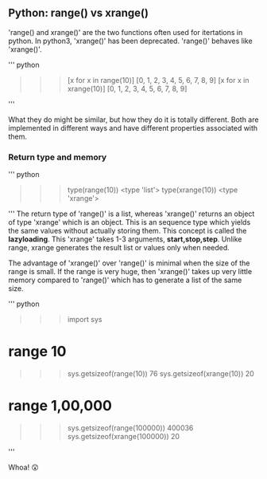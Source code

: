 ## Python: range() vs xrange()
'range() and xrange()' are the two functions often used for itertations in python.  In python3, 'xrange()' has been deprecated. 'range()' behaves like 'xrange()'. 

''' python
>>> [x for x in range(10)]
[0, 1, 2, 3, 4, 5, 6, 7, 8, 9]
>>> [x for x in xrange(10)]
[0, 1, 2, 3, 4, 5, 6, 7, 8, 9]
>>>
'''

What they do might be similar, but how they do it is totally different.
Both are implemented in different ways and have different properties associated with them. 

### Return type and memory 

''' python
>>> type(range(10))
<type 'list'>
>>> type(xrange(10))
<type 'xrange'>
>>>
'''
The return type of 'range()' is a list, whereas 'xrange()' returns an object of type 'xrange' which is an object. This is an sequence type which yields the same values without actually storing them. This concept is called the **lazyloading**. This 'xrange' takes 1-3 arguments, **start,stop,step**. Unlike range, xrange generates the result list or values only when needed. 

The advantage of 'xrange()' over 'range()' is minimal when the size of the range is small. If the range is very huge, then 'xrange()' takes up very little memory compared to 'range()' which has to generate a list of the same size.

''' python
>>> import sys
# range 10
>>> sys.getsizeof(range(10))
76
>>> sys.getsizeof(xrange(10))
20
# range 1,00,000
>>> sys.getsizeof(range(100000))
400036
>>> sys.getsizeof(xrange(100000))
20
>>>
'''

Whoa! :astonished: 


